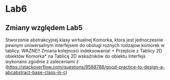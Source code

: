 # Lab6
## Zmiany względem Lab5
Stworzenie abstrakcyjnej klasy wirtualnej Komorka, ktora jest jednoczesnie pewnym uniwersalnym interfejsem do obslugi roznych rodzajow komorek w tablicy.
WAZNE!! Zmiana kolejnosci indeksowania! + Przejście z Tablicy 2D obiektów Komorka* na Tablicę 2D wskaźników do obiektu 
Interfejs wykonano zgodnie z zaleceniami z (https://stackoverflow.com/questions/9588788/good-practice-to-design-a-abcabstract-base-class-in-c)

